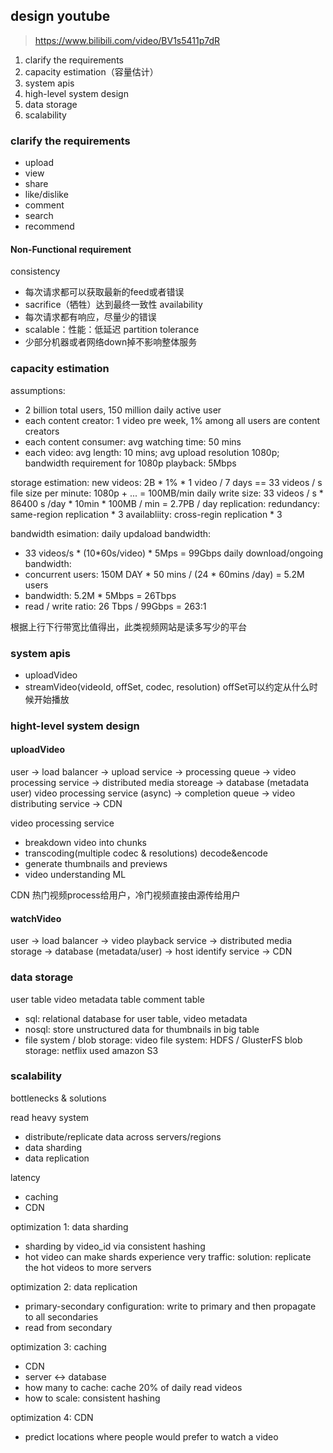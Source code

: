 ## design youtube

> https://www.bilibili.com/video/BV1s5411p7dR

1. clarify the requirements
2. capacity estimation（容量估计）
3. system apis
4. high-level system design
5. data storage
6. scalability

### clarify the requirements

- upload
- view
- share
- like/dislike
- comment
- search
- recommend

#### Non-Functional requirement

consistency
- 每次请求都可以获取最新的feed或者错误
- sacrifice（牺牲）达到最终一致性
availability
- 每次请求都有响应，尽量少的错误
- scalable：性能：低延迟
partition tolerance
- 少部分机器或者网络down掉不影响整体服务

### capacity estimation

assumptions:
- 2 billion total users, 150 million daily active user
- each content creator: 1 video pre week, 1% among all users are content creators
- each content consumer: avg watching time: 50 mins
- each video: avg length: 10 mins; avg upload resolution 1080p; bandwidth requirement for 1080p playback: 5Mbps

storage estimation:
new videos:
2B * 1% * 1 video / 7 days == 33 videos / s
file size per minute:
1080p + ... = 100MB/min
daily write size:
33 videos / s * 86400 s /day * 10min * 100MB / min = 2.7PB / day
replication:
redundancy: same-region replication * 3
availabliity: cross-regin replication * 3

bandwidth esimation:
daily updaload bandwidth:
- 33 videos/s * (10*60s/video) * 5Mps = 99Gbps
daily download/ongoing bandwidth:
- concurrent users: 150M DAY * 50 mins / (24 * 60mins /day) = 5.2M users
- bandwidth: 5.2M * 5Mbps = 26Tbps
- read / write ratio: 26 Tbps / 99Gbps = 263:1 

根据上行下行带宽比值得出，此类视频网站是读多写少的平台

### system apis

- uploadVideo
- streamVideo(videoId, offSet, codec, resolution) offSet可以约定从什么时候开始播放

### hight-level system design

#### uploadVideo

user -> load balancer -> upload service -> processing queue -> video processing service
                                        -> distributed media storeage
                                        -> database (metadata user)
video processing service (async) -> completion queue -> video distributing service -> CDN

video processing service
- breakdown video into chunks
- transcoding(multiple codec & resolutions) decode&encode
- generate thumbnails and previews
- video understanding ML

CDN
热门视频process给用户，冷门视频直接由源传给用户

#### watchVideo

user -> load balancer -> video playback service -> distributed media storage 
                                                -> database (metadata/user)
                      -> host identify service -> CDN

### data storage

user table
video metadata table
comment table

- sql: relational database for user table, video metadata
- nosql: store unstructured data for thumbnails in big table
- file system / blob storage: video
  file system: HDFS / GlusterFS
  blob storage: netflix used amazon S3

### scalability

bottlenecks & solutions

read heavy system
- distribute/replicate data across servers/regions
- data sharding
- data replication

latency
- caching
- CDN

optimization 1: data sharding
- sharding by video_id via consistent hashing
- hot video can make shards experience very traffic: solution: replicate the hot videos to more servers

optimization 2: data replication
- primary-secondary configuration: write to primary and then propagate to all secondaries
- read from secondary

optimization 3: caching
- CDN
- server <-> database
- how many to cache: cache 20% of daily read videos
- how to scale: consistent hashing

optimization 4: CDN
- predict locations where people would prefer to watch a video